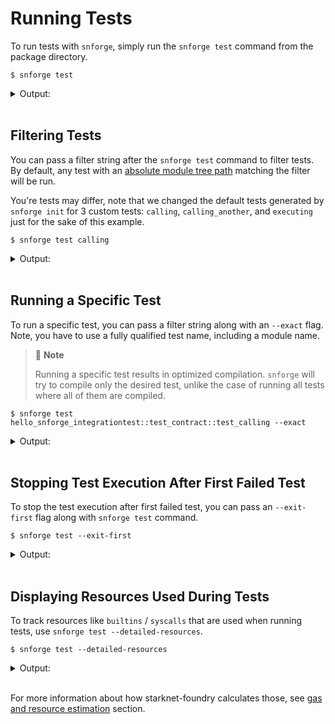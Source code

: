 # Running Tests

To run tests with `snforge`, simply run the `snforge test` command from the package directory.

```shell
$ snforge test
```

<details>
<summary>Output:</summary>

```shell
Collected 3 test(s) from hello_snforge package
Running 0 test(s) from src/
Running 3 test(s) from tests/
[PASS] hello_snforge_integrationtest::test_contract::test_calling (gas: ~1)
[PASS] hello_snforge_integrationtest::test_contract::test_executing (gas: ~1)
[PASS] hello_snforge_integrationtest::test_contract::test_calling_another (gas: ~1)
Tests: 3 passed, 0 failed, 0 skipped, 0 ignored, 0 filtered out
```
</details>
<br>

## Filtering Tests

You can pass a filter string after the `snforge test` command to filter tests.
By default, any test with an [absolute module tree path](https://book.cairo-lang.org/ch07-03-paths-for-referring-to-an-item-in-the-module-tree.html#paths-for-referring-to-an-item-in-the-module-tree) matching the filter will be run.

You're tests may differ, note that we changed the default tests generated by `snforge init` for 3 custom tests: `calling`, `calling_another`, and `executing` just for the sake of this example.

```shell
$ snforge test calling
```

<details>
<summary>Output:</summary>

```shell
Collected 2 test(s) from hello_snforge package
Running 0 test(s) from src/
Running 2 test(s) from tests/
[PASS] hello_snforge_integrationtest::test_contract::test_calling_another (gas: ~1)
[PASS] hello_snforge_integrationtest::test_contract::test_calling (gas: ~1)
Tests: 2 passed, 0 failed, 0 skipped, 0 ignored, 1 filtered out
```
</details>
<br>

## Running a Specific Test

To run a specific test, you can pass a filter string along with an `--exact` flag.
Note, you have to use a fully qualified test name, including a module name.

> 📝 **Note**
>
> Running a specific test results in optimized compilation. `snforge` will try to compile only the desired test, unlike the case of running all tests where all of them are compiled.
>

```shell
$ snforge test hello_snforge_integrationtest::test_contract::test_calling --exact
```

<details>
<summary>Output:</summary>

```shell
Collected 1 test(s) from hello_snforge package
Running 1 test(s) from tests/
[PASS] hello_snforge_integrationtest::test_contract::test_calling (gas: ~1)
Running 0 test(s) from src/
Tests: 1 passed, 0 failed, 0 skipped, 0 ignored, other filtered out
```
</details>
<br>

## Stopping Test Execution After First Failed Test

To stop the test execution after first failed test, you can pass an `--exit-first` flag along with `snforge test` command.

```shell
$ snforge test --exit-first
```

<details>
<summary>Output:</summary>

```shell
Collected 3 test(s) from failing_example package
Running 3 test(s) from tests/
[FAIL] failing_example_tests::test_failing

Failure data:
    0x6661696c696e6720636865636b ('failing check')

[PASS] failing_example_tests::test_abc (gas: ~1)
[PASS] failing_example_tests::test_xyz (gas: ~1)
Tests: 2 passed, 1 failed, 0 skipped, 0 ignored, 0 filtered out

Failures:
    failing_example_tests::test_failing
```
</details>
<br>

## Displaying Resources Used During Tests

To track resources like `builtins` / `syscalls` that are used when running tests, use `snforge test --detailed-resources`.

```shell
$ snforge test --detailed-resources
```

<details>
<summary>Output:</summary>

```shell
Collected 2 test(s) from hello_starknet package
Running 2 test(s) from tests/
[PASS] hello_starknet_integrationtest::test_contract::test_cannot_increase_balance_with_zero_value (gas: ~105)
        steps: 3405
        memory holes: 22
        builtins: ([..])
        syscalls: ([..])
        
[PASS] hello_starknet_integrationtest::test_contract::test_increase_balance (gas: ~172)
        steps: 4535
        memory holes: 15
        builtins: ([..])
        syscalls: ([..])
        
Running 0 test(s) from src/
Tests: 2 passed, 0 failed, 0 skipped, 0 ignored, 0 filtered out
```
</details>
<br>

For more information about how starknet-foundry calculates those, see [gas and resource estimation](gas-and-resource-estimation.md) section.